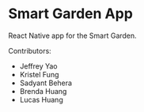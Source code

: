 # Smart Garden App
React Native app for the Smart Garden.

Contributors:
- Jeffrey Yao
- Kristel Fung
- Sadyant Behera
- Brenda Huang
- Lucas Huang